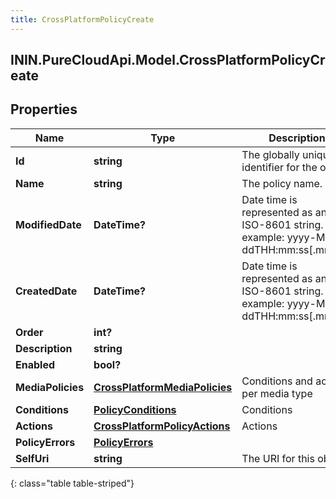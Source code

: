 ```yaml
---
title: CrossPlatformPolicyCreate
---
```

## ININ.PureCloudApi.Model.CrossPlatformPolicyCreate

## Properties

|Name | Type | Description | Notes|
|------------ | ------------- | ------------- | -------------|
| **Id** | **string** | The globally unique identifier for the object. | [optional] |
| **Name** | **string** | The policy name. | |
| **ModifiedDate** | **DateTime?** | Date time is represented as an ISO-8601 string. For example: yyyy-MM-ddTHH:mm:ss[.mmm]Z | [optional] |
| **CreatedDate** | **DateTime?** | Date time is represented as an ISO-8601 string. For example: yyyy-MM-ddTHH:mm:ss[.mmm]Z | [optional] |
| **Order** | **int?** |  | [optional] |
| **Description** | **string** |  | [optional] |
| **Enabled** | **bool?** |  | [optional] |
| **MediaPolicies** | [**CrossPlatformMediaPolicies**](CrossPlatformMediaPolicies.html) | Conditions and actions per media type | [optional] |
| **Conditions** | [**PolicyConditions**](PolicyConditions.html) | Conditions | [optional] |
| **Actions** | [**CrossPlatformPolicyActions**](CrossPlatformPolicyActions.html) | Actions | [optional] |
| **PolicyErrors** | [**PolicyErrors**](PolicyErrors.html) |  | [optional] |
| **SelfUri** | **string** | The URI for this object | [optional] |
{: class="table table-striped"}


